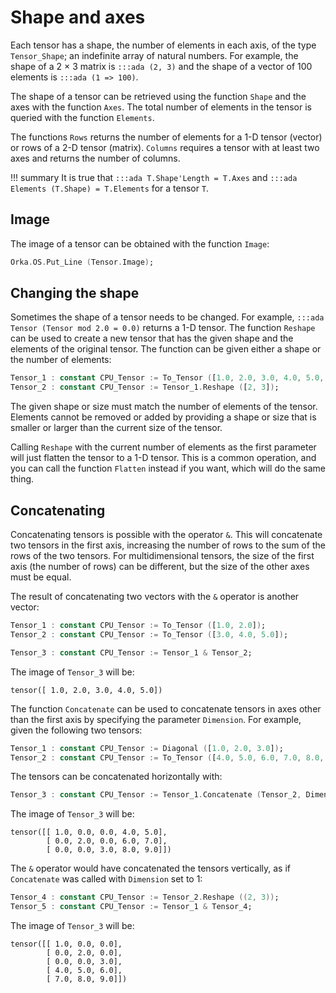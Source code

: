 # Shape and axes

Each tensor has a shape, the number of elements in each axis,
of the type `Tensor_Shape`; an indefinite array of natural numbers.
For example, the shape of a 2 × 3 matrix is `:::ada (2, 3)` and the shape
of a vector of 100 elements is `:::ada (1 => 100)`.

The shape of a tensor can be retrieved using the function `Shape` and
the axes with the function `Axes`. The total number of
elements in the tensor is queried with the function `Elements`.

The functions `Rows` returns the number of elements for a 1-D tensor (vector)
or rows of a 2-D tensor (matrix). `Columns` requires a tensor with at
least two axes and returns the number of columns.

!!! summary
    It is true that `:::ada T.Shape'Length = T.Axes` and
    `:::ada Elements (T.Shape) = T.Elements` for a tensor `T`.

##  Image

The image of a tensor can be obtained with the function `Image`:

```ada
Orka.OS.Put_Line (Tensor.Image);
```

## Changing the shape

Sometimes the shape of a tensor needs to be changed.
For example, `:::ada Tensor (Tensor mod 2.0 = 0.0)` returns a 1-D tensor.
The function `Reshape` can be used to create a new tensor that has the given
shape and the elements of the original tensor. The function can be given
either a shape or the number of elements:

```ada
Tensor_1 : constant CPU_Tensor := To_Tensor ([1.0, 2.0, 3.0, 4.0, 5.0, 6.0]);
Tensor_2 : constant CPU_Tensor := Tensor_1.Reshape ([2, 3]);
```

The given shape or size must match the number of elements of the tensor.
Elements cannot be removed or added by providing a shape or size that is
smaller or larger than the current size of the tensor.

Calling `Reshape` with the current number of elements as the first parameter
will just flatten the tensor to a 1-D tensor. This is a common operation, and
you can call the function `Flatten` instead if you want, which will do the
same thing.

## Concatenating

Concatenating tensors is possible with the operator `&`. This will concatenate
two tensors in the first axis, increasing the number of rows to the sum of
the rows of the two tensors. For multidimensional tensors, the size of the first
axis (the number of rows) can be different, but the size of the other
axes must be equal.

The result of concatenating two vectors with the `&` operator is another vector:

```ada
Tensor_1 : constant CPU_Tensor := To_Tensor ([1.0, 2.0]);
Tensor_2 : constant CPU_Tensor := To_Tensor ([3.0, 4.0, 5.0]);

Tensor_3 : constant CPU_Tensor := Tensor_1 & Tensor_2;
```

The image of `Tensor_3` will be:

```
tensor([ 1.0, 2.0, 3.0, 4.0, 5.0])
```

The function `Concatenate` can be used to concatenate tensors in axes
other than the first axis by specifying the parameter `Dimension`.
For example, given the following two tensors:

```ada
Tensor_1 : constant CPU_Tensor := Diagonal ([1.0, 2.0, 3.0]);
Tensor_2 : constant CPU_Tensor := To_Tensor ([4.0, 5.0, 6.0, 7.0, 8.0, 9.0], [3, 2]);
```

The tensors can be concatenated horizontally with:

```ada
Tensor_3 : constant CPU_Tensor := Tensor_1.Concatenate (Tensor_2, Dimension => 2);
```

The image of `Tensor_3` will be:

```
tensor([[ 1.0, 0.0, 0.0, 4.0, 5.0],
        [ 0.0, 2.0, 0.0, 6.0, 7.0],
        [ 0.0, 0.0, 3.0, 8.0, 9.0]])
```

The `&` operator would have concatenated the tensors vertically,
as if `Concatenate` was called with `Dimension` set to 1:

```ada
Tensor_4 : constant CPU_Tensor := Tensor_2.Reshape ((2, 3));
Tensor_5 : constant CPU_Tensor := Tensor_1 & Tensor_4;
```

The image of `Tensor_3` will be:

```
tensor([[ 1.0, 0.0, 0.0],
        [ 0.0, 2.0, 0.0],
        [ 0.0, 0.0, 3.0],
        [ 4.0, 5.0, 6.0],
        [ 7.0, 8.0, 9.0]])
```
